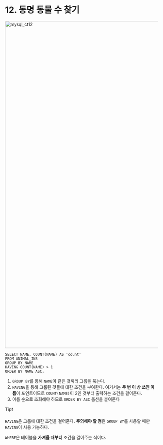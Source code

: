 # 12. 동명 동물 수 찾기

<img width="1078" alt="mysql_ct12" src="https://user-images.githubusercontent.com/86516594/170640146-9d03cfde-2f6c-46d4-b340-b2f53ac6d8b8.png">

```mysql
SELECT NAME, COUNT(NAME) AS 'count'
FROM ANIMAL_INS
GROUP BY NAME
HAVING COUNT(NAME) > 1
ORDER BY NAME ASC;
```

1. `GROUP BY`를 통해 `NAME`이 같은 것끼리 그룹을 묶는다.
2. `HAVING`을 통해 그룹된 것들에 대한 조건을 부여한다. 여기서는 **두 번 이 상 쓰인 이름**이 포인트이므로 `COUNT(NAME)`이 2인 것부터 출력하는 조건을 걸어준다.
3. 이름 순으로 조회해야 하므로 `ORDER BY ASC` 옵션을 붙여준다

Tip❗️

`HAVING`은 그룹에 대한 조건을 걸어준다. **주의해야 할 점**은 `GROUP BY`를 사용할 때만 `HAVING`이 사용 가능하다.<br>

`WHERE`은 테이블을 **가져올 때부터** 조건을 걸어주는 식이다. 
